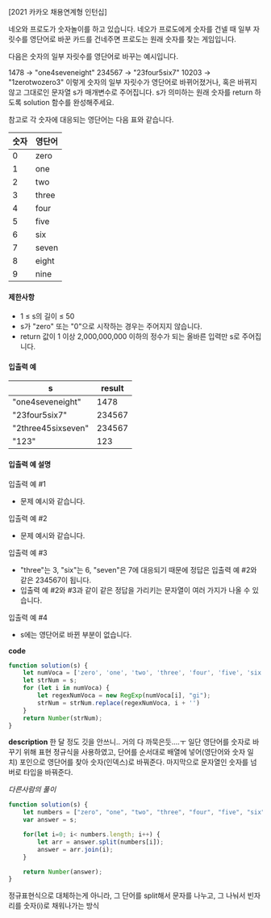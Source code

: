 [2021 카카오 채용연계형 인턴십]

네오와 프로도가 숫자놀이를 하고 있습니다. 네오가 프로도에게 숫자를 건넬 때 일부 자릿수를 영단어로 바꾼 카드를 건네주면 프로도는 원래 숫자를 찾는 게임입니다.

다음은 숫자의 일부 자릿수를 영단어로 바꾸는 예시입니다.

1478 → "one4seveneight"
234567 → "23four5six7"
10203 → "1zerotwozero3"
이렇게 숫자의 일부 자릿수가 영단어로 바뀌어졌거나, 혹은 바뀌지 않고 그대로인 문자열 s가 매개변수로 주어집니다. s가 의미하는 원래 숫자를 return 하도록 solution 함수를 완성해주세요.

참고로 각 숫자에 대응되는 영단어는 다음 표와 같습니다.

|숫자 |	영단어|
|----|----|
|0	|zero|
|1	|one|
|2	|two|
|3	|three|
|4	|four|
|5	|five|
|6	|six|
|7	|seven|
|8	|eight|
|9	|nine|

#### 제한사항

- 1 ≤ s의 길이 ≤ 50
- s가 "zero" 또는 "0"으로 시작하는 경우는 주어지지 않습니다.
- return 값이 1 이상 2,000,000,000 이하의 정수가 되는 올바른 입력만 s로 주어집니다.

#### 입출력 예

s	|result
-----|-----
"one4seveneight"	|1478
"23four5six7"	|234567
"2three45sixseven"|	234567
"123"	|123


#### 입출력 예 설명

입출력 예 #1
- 문제 예시와 같습니다.

입출력 예 #2
- 문제 예시와 같습니다.

입출력 예 #3
- "three"는 3, "six"는 6, "seven"은 7에 대응되기 때문에 정답은 입출력 예 #2와 같은 234567이 됩니다.
- 입출력 예 #2와 #3과 같이 같은 정답을 가리키는 문자열이 여러 가지가 나올 수 있습니다.

입출력 예 #4
- s에는 영단어로 바뀐 부분이 없습니다.

**code**

```js
function solution(s) {
    let numVoca = ['zero', 'one', 'two', 'three', 'four', 'five', 'six', 'seven', 'eight', 'nine'];
    let strNum = s;
    for (let i in numVoca) {
        let regexNumVoca = new RegExp(numVoca[i], "gi");
        strNum = strNum.replace(regexNumVoca, i + '')
    }
    return Number(strNum);
}
```

**description**
한 달 정도 깃을 안쓰니.. 거의 다 까묵은듯....ㅜ
일단 영단어를 숫자로 바꾸기 위해 표현 정규식을 사용하였고, 
단어를 순서대로 배열에 넣어(영단어와 숫자 일치) 포인으로 영단어를 찾아 숫자(인덱스)로 바꿔준다.
마지막으로 문자열인 숫자를 넘버로 타입을 바꿔준다.

_다른사람의 풀이_

```js
function solution(s) {
    let numbers = ["zero", "one", "two", "three", "four", "five", "six", "seven", "eight", "nine"];
    var answer = s;

    for(let i=0; i< numbers.length; i++) {
        let arr = answer.split(numbers[i]);
        answer = arr.join(i);
    }

    return Number(answer);
}
```
정규표현식으로 대체하는게 아니라, 그 단어를 split해서 문자를 나누고, 그 나눠서 빈자리를 숫자(i)로 채워나가는 방식